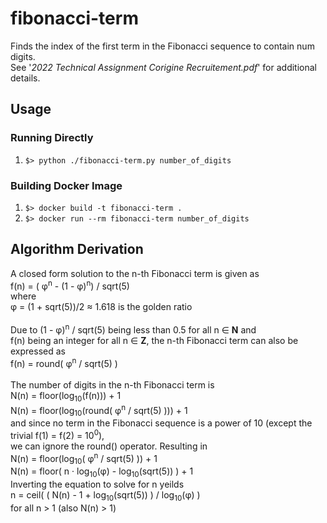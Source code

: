 # fibonacci-term
Finds the index of the first term in the Fibonacci sequence to contain num digits.<br>
See '*2022 Technical Assignment Corigine Recruitement.pdf*' for additional details.

## Usage

### Running Directly
1. `$> python ./fibonacci-term.py number_of_digits`

### Building Docker Image
1. `$> docker build -t fibonacci-term .`
2. `$> docker run --rm fibonacci-term number_of_digits`

## Algorithm Derivation
A closed form solution to the n-th Fibonacci term is given as<br>
f(n) = ( &phi;<sup>n</sup> - (1 - &phi;)<sup>n</sup>) / sqrt(5)<br>
where<br>
&phi; = (1 + sqrt(5))/2 ≈ 1.618 is the golden ratio<br>
<br>
Due to (1 - &phi;)<sup>n</sup> / sqrt(5) being less than 0.5 for all n ∈ **N** and<br>
f(n) being an integer for all n ∈ **Z**, the n-th Fibonacci term can also be expressed as<br>
f(n) = round( &phi;<sup>n</sup> / sqrt(5) ) <br>
<br>
The number of digits in the n-th Fibonacci term is<br>
N(n) = floor(log<sub>10</sub>(f(n))) + 1<br>
N(n) = floor(log<sub>10</sub>(round( &phi;<sup>n</sup> / sqrt(5) ))) + 1<br>
and since no term in the Fibonacci sequence is a power of 10 (except the trivial f(1) = f(2) = 10<sup>0</sup>),<br>
we can ignore the round() operator. Resulting in<br>
N(n) = floor(log<sub>10</sub>( &phi;<sup>n</sup> / sqrt(5) )) + 1<br>
N(n) = floor( n · log<sub>10</sub>(&phi;) - log<sub>10</sub>(sqrt(5)) ) + 1<br>
Inverting the equation to solve for n yeilds<br>
n = ceil( ( N(n) - 1 + log<sub>10</sub>(sqrt(5)) ) / log<sub>10</sub>(&phi;) )<br>
for all n > 1 (also N(n) > 1)
